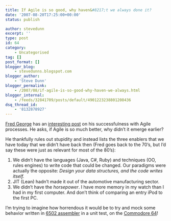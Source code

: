 ```yaml
---
title: If Agile is so good, why haven&#8217;t we always done it?
date: '2007-08-20T17:25:00+00:00'
status: publish

author: stevedunn
excerpt: ''
type: post
id: 64
category:
    - Uncategorised
tag: []
post_format: []
blogger_blog:
    - stevedunns.blogspot.com
blogger_author:
    - 'Steve Dunn'
blogger_permalink:
    - /2007/08/if-agile-is-so-good-why-haven-we-always.html
blogger_internal:
    - /feeds/32841709/posts/default/4901223238801208436
dsq_thread_id:
    - '8132878927'
---
```

[Fred George](http://processpeoplepods.blogspot.com/) has an [interesting post](http://processpeoplepods.blogspot.com/2007/08/three-critical-enablers-for-agile.html) on his successfulness with Agile processes. He asks, if Agile is so much better, why didn’t it emerge earlier?

He thankfully rules out stupidity and instead lists the three enablers that we have today that we didn’t have back then (Fred goes back to the 70’s, but I’d say these were just as relevant for most of the 80’s):

1. We didn’t have the languages (Java, C#, Ruby) and techniques (OO, rules engines) to write code that could be changed. Our paradigms were actually the opposite: *Design your data structures, and the code writes itself.*
2. JIT (Lean) hadn’t made it out of the automotive manufacturing sector.
3. We didn’t have the *horsepower*. I have more memory in my watch than I had in my first computer. And don’t think of comparing an entry iPod to the first PC.

I’m trying to imagine how horrendous it would be to try and mock some behavior written in [6502 assembler](http://www.geocities.com/profdredd/cprogram/6502_ml.html "6502 assember") in a unit test, on the [Commodore 64](http://www.lemon64.com/games/list.php?type=coder&name=Steve%20Dunn)!